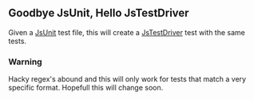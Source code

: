 Goodbye JsUnit, Hello JsTestDriver
----------------------------------
Given a [JsUnit][1] test file, this will create a [JsTestDriver][2] test with the same tests.

### Warning
Hacky regex's abound and this will only work for tests that match a very specific format.  Hopefull this will change soon.

[1]: https://github.com/pivotal/jsunit
[2]: http://code.google.com/p/js-test-driver/
